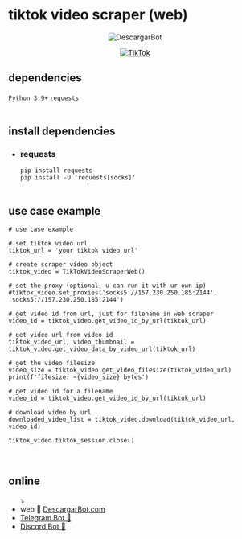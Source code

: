 # tiktok video scraper (web)
<div align="center">
  
![DescargarBot](https://www.descargarbot.com/v/download-github_tiktok.png)
  
[![TikTok](https://img.shields.io/badge/on-descargarbot?logo=github&label=status&color=green
)](https://github.com/descargarbot/tiktok-video-scraper-web/issues "TikTok Web")
</div>

<h2>dependencies</h2>
<code>Python 3.9+</code>
<code>requests</code>
<br>
<br>
<h2>install dependencies</h2>
<ul>
<li><h3>requests</h3></li>
  <code>pip install requests</code><br>
  <code>pip install -U 'requests[socks]'</code>
  <br>
<br>
</ul>
<h2>use case example</h2>

    # use case example

    # set tiktok video url
    tiktok_url = 'your tiktok video url'

    # create scraper video object
    tiktok_video = TikTokVideoScraperWeb()

    # set the proxy (optional, u can run it with ur own ip)
    #tiktok_video.set_proxies('socks5://157.230.250.185:2144', 'socks5://157.230.250.185:2144')

    # get video id from url, just for filename in web scraper
    video_id = tiktok_video.get_video_id_by_url(tiktok_url)
    
    # get video url from video id
    tiktok_video_url, video_thumbnail = tiktok_video.get_video_data_by_video_url(tiktok_url)

    # get the video filesize
    video_size = tiktok_video.get_video_filesize(tiktok_video_url)
    print(f'filesize: ~{video_size} bytes')

    # get video id for a filename
    video_id = tiktok_video.get_video_id_by_url(tiktok_url)

    # download video by url
    downloaded_video_list = tiktok_video.download(tiktok_video_url, video_id)
 
    tiktok_video.tiktok_session.close()
    
<br>
<h2>online</h2>
<ul>
  ⤵
  <li> web 🤖 <a href="https://descargarbot.com" >  DescargarBot.com</a></li>
  <li> <a href="https://t.me/xDescargarBot" > Telegram Bot 🤖 </a></li>
  <li> <a href="https://discord.gg/gcFVruyjeQ" > Discord Bot 🤖 </a></li>
</ul>


